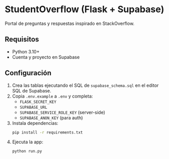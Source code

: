 # StudentOverflow (Flask + Supabase)

Portal de preguntas y respuestas inspirado en StackOverflow.

## Requisitos
- Python 3.10+
- Cuenta y proyecto en Supabase

## Configuración
1. Crea las tablas ejecutando el SQL de `supabase_schema.sql` en el editor SQL de Supabase.
2. Copia `.env.example` a `.env` y completa:
   - `FLASK_SECRET_KEY`
   - `SUPABASE_URL`
   - `SUPABASE_SERVICE_ROLE_KEY` (server-side)
   - `SUPABASE_ANON_KEY` (para auth)
3. Instala dependencias:
   ```bash
   pip install -r requirements.txt
   ```
4. Ejecuta la app:
   ```bash
   python run.py
   ```
